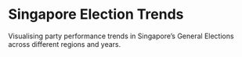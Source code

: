# Singapore Election Trends
Visualising party performance trends in Singapore’s General Elections across different regions and years.
